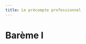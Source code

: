 ```yaml
---
title: Le précompte professionnel
---
```


# Barème I

<!--# include virtual="/scales/scale-1-2021.json" -->

